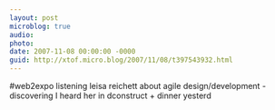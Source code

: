 ```yaml
---
layout: post
microblog: true
audio: 
photo: 
date: 2007-11-08 00:00:00 -0000
guid: http://xtof.micro.blog/2007/11/08/t397543932.html
---
```

#web2expo  listening leisa reichett about agile design/development - discovering  I heard her in dconstruct +  dinner yesterd
